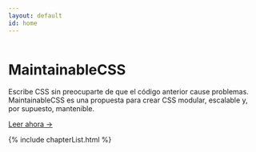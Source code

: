 ```yaml
---
layout: default
id: home
---
```


<div class="hero">
	<div class="hero-inner">
		<img class="hero-logo" src="/assets/img/logo.png" alt="">
		<h1>MaintainableCSS</h1>
		<p>Escribe CSS sin preocuparte de que el código anterior cause problemas. MaintainableCSS es una propuesta para crear CSS modular, escalable y, por supuesto, mantenible.</p>
		<a class="primaryLinkButton" href="/capitulos/introduccion/">Leer ahora &rarr;</a>
	</div>
</div>

{% include chapterList.html %}
